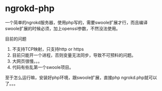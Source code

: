 # ngrokd-php 

一个简单的ngrokd服务器，使用php写的，需要swoole扩展才行，而且编译swoole扩展的时候必须，加上openssl参数，不然没法使用。



目前的问题

1.  不支持TCP映射，只支持http or https
2.  目前只能开一个进程，否则变量无法同步，导致不可预料的问题。
3.  大网页很慢。。。
4.  代码有些乱第一个swoole项目。



至于怎么运行嘛，安装好php环境，跟swoole扩展，直接php ngrokd.php就可以了。。。
